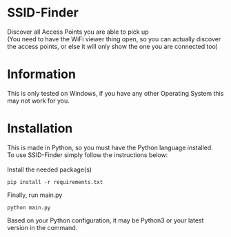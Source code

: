 # SSID-Finder
Discover all Access Points you are able to pick up<br />
(You need to have the WiFi viewer thing open, so you can actually discover the access points, or else it will only show the one you are connected too)
# Information
This is only tested on Windows, if you have any other Operating System this may not work for you.<br />
# Installation
This is made in Python, so you must have the Python language installed.<br />
To use SSID-Finder simply follow the instructions below:<br />
<br />
Install the needed package(s)
```
pip install -r requirements.txt
```
Finally, run main.py
```
python main.py
```
Based on your Python configuration, it may be Python3 or your latest version in the command.
